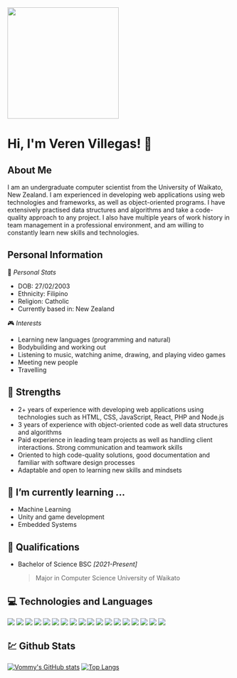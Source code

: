 <img width="max-width" height="250px" src="https://github.com/Vommy/Vommy/assets/81606492/7b0ef269-7c74-4437-9106-7a3fa6af55b1">

# Hi, I'm Veren Villegas! 👋

## About Me 
I am an undergraduate computer scientist from the University of Waikato, New Zealand. I am experienced in developing web applications using web technologies and frameworks, as well as object-oriented programs. I have extensively practised data structures and algorithms and take a code-quality approach to any project. I also have multiple years of work history in team management in a professional environment, and am willing to constantly learn new skills and technologies. 

## Personal Information
📜 _Personal Stats_
- DOB: 27/02/2003
- Ethnicity: Filipino
- Religion: Catholic
- Currently based in: New Zealand

 🎮 _Interests_
- Learning new languages (programming and natural)
- Bodybuilding and working out
- Listening to music, watching anime, drawing, and playing video games
- Meeting new people
- Travelling

## 🦾 Strengths
- 2+ years of experience with developing web applications using technologies such as HTML, CSS, JavaScript, React, PHP and Node.js
- 3 years of experience with object-oriented code as well data structures and algorithms
- Paid experience in leading team projects as well as handling client interactions. Strong communication and teamwork skills
- Oriented to high code-quality solutions, good documentation and familiar with software design processes
- Adaptable and open to learning new skills and mindsets

## 🌱 I’m currently learning ...
- Machine Learning
- Unity and game development
- Embedded Systems

## 🥇 Qualifications
* Bachelor of Science BSC _[2021-Present]_
   > Major in Computer Science University of Waikato


## 💻 Technologies and Languages
<div>
   <img src="https://img.shields.io/badge/C%23-239120?style=for-the-badge&logo=c-sharp&logoColor=white">
   <img src="https://img.shields.io/badge/Bootstrap-563D7C?style=for-the-badge&logo=bootstrap&logoColor=white">
   <img src="https://img.shields.io/badge/Junit5-25A162?style=for-the-badge&logo=junit5&logoColor=white">
   <img src="https://img.shields.io/badge/Node.js-339933?style=for-the-badge&logo=nodedotjs&logoColor=white">
   <img src="https://img.shields.io/badge/React-20232A?style=for-the-badge&logo=react&logoColor=61DAFB">
   <img src="https://img.shields.io/badge/Xampp-F37623?style=for-the-badge&logo=xampp&logoColor=white">
   <img src="https://img.shields.io/badge/HTML5-E34F26?style=for-the-badge&logo=html5&logoColor=white">
   <img src="https://img.shields.io/badge/JavaScript-323330?style=for-the-badge&logo=javascript&logoColor=F7DF1E">
   <img src="https://img.shields.io/badge/CSS3-1572B6?style=for-the-badge&logo=css3&logoColor=white">
   <img src="https://img.shields.io/badge/json-5E5C5C?style=for-the-badge&logo=json&logoColor=white">
   <img src="https://img.shields.io/badge/PHP-777BB4?style=for-the-badge&logo=php&logoColor=white">
   <img src="https://img.shields.io/badge/Python-FFD43B?style=for-the-badge&logo=python&logoColor=blue">
   <img src="https://img.shields.io/badge/Visual_Studio-5C2D91?style=for-the-badge&logo=visual%20studio&logoColor=white">
   <img src="https://img.shields.io/badge/Visual_Studio_Code-0078D4?style=for-the-badge&logo=visual%20studio%20code&logoColor=white">
   <img src="https://img.shields.io/badge/Emacs-%237F5AB6.svg?&style=for-the-badge&logo=gnu-emacs&logoColor=white">
   <img src="https://img.shields.io/badge/Unity-100000?style=for-the-badge&logo=unity&logoColor=white">
   <img src="https://img.shields.io/badge/Postman-FF6C37?style=for-the-badge&logo=Postman&logoColor=white">
   <img src="https://img.shields.io/badge/Microsoft%20SQL%20Server-CC2927?style=for-the-badge&logo=microsoft%20sql%20server&logoColor=white">
</div>

## 💹 Github Stats
[![Vommy's GitHub stats](https://github-readme-stats.vercel.app/api?username=Vommy&show_icons=true&theme=transparent)](https://github.com/anuraghazra/github-readme-stats)
[![Top Langs](https://github-readme-stats.vercel.app/api/top-langs/?username=Vommy&layout=donut&show_icons=true&theme=transparent)](https://github.com/anuraghazra/github-readme-stats)

<!--
**Vommy/Vommy** is a ✨ _special_ ✨ repository because its![Uploading aboutMe.png…]()
 `README.md` (this file) appears on your GitHub profile.

Here are some ideas to get you started:

- 🔭 I’m currently working on ...
- 🌱 I’m currently learning ...
- 👯 I’m looking to collaborate on ...
- 🤔 I’m looking for help with ...
- 💬 Ask me about ...
- 📫 How to reach me: ...
- 😄 Pronouns: ...
- ⚡ Fun fact: ...
-->
